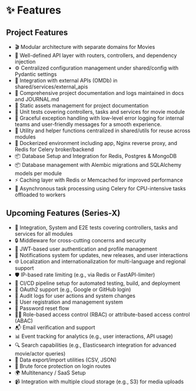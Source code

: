 # ✨ Features

## Project Features

- 🎬 Modular architecture with separate domains for Movies
- 🧩 Well-defined API layer with routers, controllers, and dependency injection
- ⚙️ Centralized configuration management under shared/config with Pydantic settings
- 🔗 Integration with external APIs (OMDb) in shared/services/external_apis
- 📜 Comprehensive project documentation and logs maintained in docs and JOURNAL.md
- 📁 Static assets management for project documentation
- 🧪 Unit tests covering controllers, tasks and services for movie module
- 🐞 Graceful exception handling with low-level error logging for internal teams and user-friendly messages for a smooth experience.
- 🔧 Utility and helper functions centralized in shared/utils for reuse across modules
- 🐳 Dockerized environment including app, Nginx reverse proxy, and Redis for Celery broker/backend
- 📦 Database Setup and Integration for Redis, Postgres & MongoDB
- 📦 Database management with Alembic migrations and SQLAlchemy models per module
- ⚡ Caching layer with Redis or Memcached for improved performance
- 🚀 Asynchronous task processing using Celery for CPU-intensive tasks offloaded to workers

## Upcoming Features (Series-X)

- 🧪 Integration, System and E2E tests covering controllers, tasks and services for all modules
- 🔒 Middleware for cross-cutting concerns and security
- 🎯 JWT-based user authentication and profile management
- 🔔 Notifications system for updates, new releases, and user interactions
- 🌐 Localization and internationalization for multi-language and regional support
- 🛡️ IP-based rate limiting (e.g., via Redis or FastAPI-limiter)
- 🚀 CI/CD pipeline setup for automated testing, build, and deployment
- 🔐 OAuth2 support (e.g., Google or GitHub login)
- 📄 Audit logs for user actions and system changes
- 👥 User registration and management system
- 🔑 Password reset flow
- 👮‍♂️ Role-based access control (RBAC) or attribute-based access control (ABAC)
- 📬 Email verification and support
- 📊 Event tracking for analytics (e.g., user interactions, API usage)
- 🔍 Search capabilities (e.g., Elasticsearch integration for advanced movie/actor queries)
- 💾 Data export/import utilities (CSV, JSON)
- 🔐 Brute force protection on login routes
- 🌍 Multitenancy / SaaS Setup
- 📹 Integration with multiple cloud storage (e.g., S3) for media uploads
